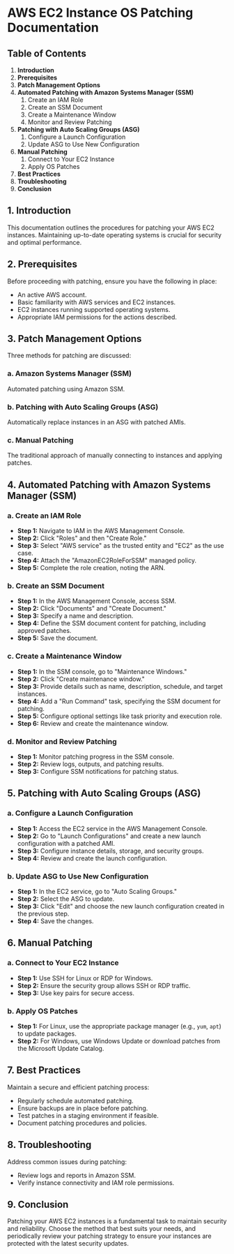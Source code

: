 # AWS EC2 Instance OS Patching Documentation

## Table of Contents

1. **Introduction**
2. **Prerequisites**
3. **Patch Management Options**
4. **Automated Patching with Amazon Systems Manager (SSM)**
    1. Create an IAM Role
    2.  Create an SSM Document
    3. Create a Maintenance Window
    4. Monitor and Review Patching
5. **Patching with Auto Scaling Groups (ASG)**
   1. Configure a Launch Configuration
   2. Update ASG to Use New Configuration
6. **Manual Patching**
   1. Connect to Your EC2 Instance
   2. Apply OS Patches
7. **Best Practices**
8. **Troubleshooting**
9. **Conclusion**

## 1. Introduction

This documentation outlines the procedures for patching your AWS EC2 instances. Maintaining up-to-date operating systems is crucial for security and optimal performance.

## 2. Prerequisites

Before proceeding with patching, ensure you have the following in place:

- An active AWS account.
- Basic familiarity with AWS services and EC2 instances.
- EC2 instances running supported operating systems.
- Appropriate IAM permissions for the actions described.

## 3. Patch Management Options

Three methods for patching are discussed:

### a. Amazon Systems Manager (SSM)

Automated patching using Amazon SSM.

### b. Patching with Auto Scaling Groups (ASG)

Automatically replace instances in an ASG with patched AMIs.

### c. Manual Patching

The traditional approach of manually connecting to instances and applying patches.

## 4. Automated Patching with Amazon Systems Manager (SSM)

### a. Create an IAM Role

- **Step 1:** Navigate to IAM in the AWS Management Console.
- **Step 2:** Click "Roles" and then "Create Role."
- **Step 3:** Select "AWS service" as the trusted entity and "EC2" as the use case.
- **Step 4:** Attach the "AmazonEC2RoleForSSM" managed policy.
- **Step 5:** Complete the role creation, noting the ARN.

### b. Create an SSM Document

- **Step 1:** In the AWS Management Console, access SSM.
- **Step 2:** Click "Documents" and "Create Document."
- **Step 3:** Specify a name and description.
- **Step 4:** Define the SSM document content for patching, including approved patches.
- **Step 5:** Save the document.

### c. Create a Maintenance Window

- **Step 1:** In the SSM console, go to "Maintenance Windows."
- **Step 2:** Click "Create maintenance window."
- **Step 3:** Provide details such as name, description, schedule, and target instances.
- **Step 4:** Add a "Run Command" task, specifying the SSM document for patching.
- **Step 5:** Configure optional settings like task priority and execution role.
- **Step 6:** Review and create the maintenance window.

### d. Monitor and Review Patching

- **Step 1:** Monitor patching progress in the SSM console.
- **Step 2:** Review logs, outputs, and patching results.
- **Step 3:** Configure SSM notifications for patching status.

## 5. Patching with Auto Scaling Groups (ASG)

### a. Configure a Launch Configuration

- **Step 1:** Access the EC2 service in the AWS Management Console.
- **Step 2:** Go to "Launch Configurations" and create a new launch configuration with a patched AMI.
- **Step 3:** Configure instance details, storage, and security groups.
- **Step 4:** Review and create the launch configuration.

### b. Update ASG to Use New Configuration

- **Step 1:** In the EC2 service, go to "Auto Scaling Groups."
- **Step 2:** Select the ASG to update.
- **Step 3:** Click "Edit" and choose the new launch configuration created in the previous step.
- **Step 4:** Save the changes.

## 6. Manual Patching

### a. Connect to Your EC2 Instance

- **Step 1:** Use SSH for Linux or RDP for Windows.
- **Step 2:** Ensure the security group allows SSH or RDP traffic.
- **Step 3:** Use key pairs for secure access.

### b. Apply OS Patches

- **Step 1:** For Linux, use the appropriate package manager (e.g., `yum`, `apt`) to update packages.
- **Step 2:** For Windows, use Windows Update or download patches from the Microsoft Update Catalog.

## 7. Best Practices

Maintain a secure and efficient patching process:

- Regularly schedule automated patching.
- Ensure backups are in place before patching.
- Test patches in a staging environment if feasible.
- Document patching procedures and policies.

## 8. Troubleshooting

Address common issues during patching:

- Review logs and reports in Amazon SSM.
- Verify instance connectivity and IAM role permissions.

## 9. Conclusion

Patching your AWS EC2 instances is a fundamental task to maintain security and reliability. Choose the method that best suits your needs, and periodically review your patching strategy to ensure your instances are protected with the latest security updates.

